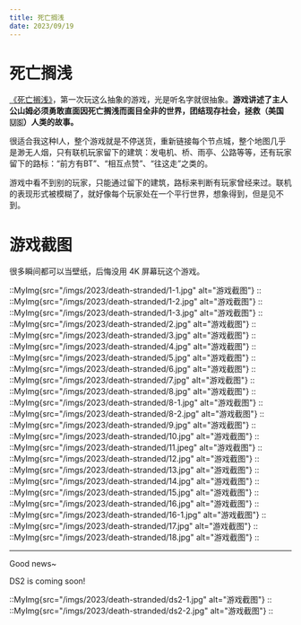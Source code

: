```yaml
---
title: 死亡搁浅
date: 2023/09/19
---
```


# 死亡搁浅

[《死亡搁浅》](https://baike.baidu.com/item/%E6%AD%BB%E4%BA%A1%E6%90%81%E6%B5%85/19778995)，第一次玩这么抽象的游戏，光是听名字就很抽象。**游戏讲述了主人公山姆必须勇敢直面因死亡搁浅而面目全非的世界，团结现存社会，拯救（美国🇺🇸）人类的故事。**

很适合我这种I人，整个游戏就是不停送货，重新链接每个节点城，整个地图几乎是渺无人烟，只有联机玩家留下的建筑：发电机、桥、雨亭、公路等等，还有玩家留下的路标：“前方有BT”、“相互点赞”、“往这走”之类的。

游戏中看不到别的玩家，只能通过留下的建筑，路标来判断有玩家曾经来过。联机的表现形式被模糊了，就好像每个玩家处在一个平行世界，想象得到，但是见不到。

# 游戏截图

很多瞬间都可以当壁纸，后悔没用 4K 屏幕玩这个游戏。

::MyImg{src="/imgs/2023/death-stranded/1-1.jpg" alt="游戏截图"}
::
::MyImg{src="/imgs/2023/death-stranded/1-2.jpg" alt="游戏截图"}
::
::MyImg{src="/imgs/2023/death-stranded/1-3.jpg" alt="游戏截图"}
::
::MyImg{src="/imgs/2023/death-stranded/2.jpg" alt="游戏截图"}
::
::MyImg{src="/imgs/2023/death-stranded/3.jpg" alt="游戏截图"}
::
::MyImg{src="/imgs/2023/death-stranded/4.jpg" alt="游戏截图"}
::
::MyImg{src="/imgs/2023/death-stranded/5.jpg" alt="游戏截图"}
::
::MyImg{src="/imgs/2023/death-stranded/6.jpg" alt="游戏截图"}
::
::MyImg{src="/imgs/2023/death-stranded/7.jpg" alt="游戏截图"}
::
::MyImg{src="/imgs/2023/death-stranded/8.jpg" alt="游戏截图"}
::
::MyImg{src="/imgs/2023/death-stranded/8-1.jpg" alt="游戏截图"}
::
::MyImg{src="/imgs/2023/death-stranded/8-2.jpg" alt="游戏截图"}
::
::MyImg{src="/imgs/2023/death-stranded/9.jpg" alt="游戏截图"}
::
::MyImg{src="/imgs/2023/death-stranded/10.jpg" alt="游戏截图"}
::
::MyImg{src="/imgs/2023/death-stranded/11.jpeg" alt="游戏截图"}
::
::MyImg{src="/imgs/2023/death-stranded/12.jpg" alt="游戏截图"}
::
::MyImg{src="/imgs/2023/death-stranded/13.jpg" alt="游戏截图"}
::
::MyImg{src="/imgs/2023/death-stranded/14.jpg" alt="游戏截图"}
::
::MyImg{src="/imgs/2023/death-stranded/15.jpg" alt="游戏截图"}
::
::MyImg{src="/imgs/2023/death-stranded/16.jpg" alt="游戏截图"}
::
::MyImg{src="/imgs/2023/death-stranded/16-1.jpg" alt="游戏截图"}
::
::MyImg{src="/imgs/2023/death-stranded/17.jpg" alt="游戏截图"}
::
::MyImg{src="/imgs/2023/death-stranded/18.jpg" alt="游戏截图"}
::

***

Good news~

DS2 is coming soon!

::MyImg{src="/imgs/2023/death-stranded/ds2-1.jpg" alt="游戏截图"}
::
::MyImg{src="/imgs/2023/death-stranded/ds2-2.jpg" alt="游戏截图"}
::